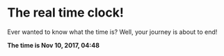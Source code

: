 # The real time clock!

Ever wanted to know what the time is? Well, your journey is about to end!

**The time is Nov 10, 2017, 04:48**